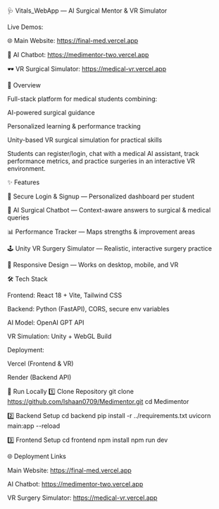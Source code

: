🩺 Vitals_WebApp — AI Surgical Mentor & VR Simulator

Live Demos:

🌐 Main Website: https://final-med.vercel.app

🤖 AI Chatbot: https://medimentor-two.vercel.app

🕶 VR Surgical Simulator: https://medical-vr.vercel.app

📖 Overview

Full-stack platform for medical students combining:

AI-powered surgical guidance

Personalized learning & performance tracking

Unity-based VR surgical simulation for practical skills

Students can register/login, chat with a medical AI assistant, track performance metrics, and practice surgeries in an interactive VR environment.

✨ Features

🔐 Secure Login & Signup — Personalized dashboard per student

🤖 AI Surgical Chatbot — Context-aware answers to surgical & medical queries

📊 Performance Tracker — Maps strengths & improvement areas

🕹 Unity VR Surgery Simulator — Realistic, interactive surgery practice

📱 Responsive Design — Works on desktop, mobile, and VR

🛠 Tech Stack

Frontend: React 18 + Vite, Tailwind CSS

Backend: Python (FastAPI), CORS, secure env variables

AI Model: OpenAI GPT API

VR Simulation: Unity + WebGL Build

Deployment:

Vercel (Frontend & VR)

Render (Backend API)

🚀 Run Locally
1️⃣ Clone Repository
git clone https://github.com/Ishaan0709/Medimentor.git
cd Medimentor

2️⃣ Backend Setup
cd backend
pip install -r ../requirements.txt
uvicorn main:app --reload

3️⃣ Frontend Setup
cd frontend
npm install
npm run dev

🌐 Deployment Links

Main Website: https://final-med.vercel.app

AI Chatbot: https://medimentor-two.vercel.app

VR Surgery Simulator: https://medical-vr.vercel.app

